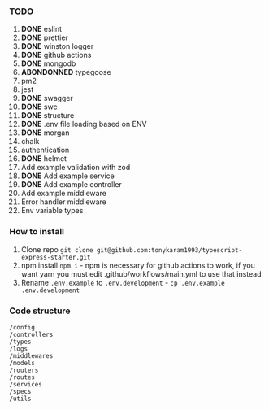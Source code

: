 ### TODO

1. **DONE** eslint
2. **DONE** prettier
3. **DONE** winston logger
4. **DONE** github actions
5. **DONE** mongodb
6. **ABONDONNED** typegoose
7. pm2
8. jest
9. **DONE** swagger
10. **DONE** swc
11. **DONE** structure
12. **DONE** .env file loading based on ENV
13. **DONE** morgan
14. chalk
15. authentication
16. **DONE** helmet
17. Add example validation with zod
18. **DONE** Add example service
19. **DONE** Add example controller
20. Add example middleware
21. Error handler middleware
22. Env variable types

### How to install

1. Clone repo `git clone git@github.com:tonykaram1993/typescript-express-starter.git`
2. npm install `npm i` - npm is necessary for github actions to work, if you want yarn you must edit .github/workflows/main.yml to use that instead
3. Rename `.env.example` to `.env.development` - `cp .env.example .env.development`

### Code structure

```
/config
/controllers
/types
/logs
/middlewares
/models
/routers
/routes
/services
/specs
/utils
```
